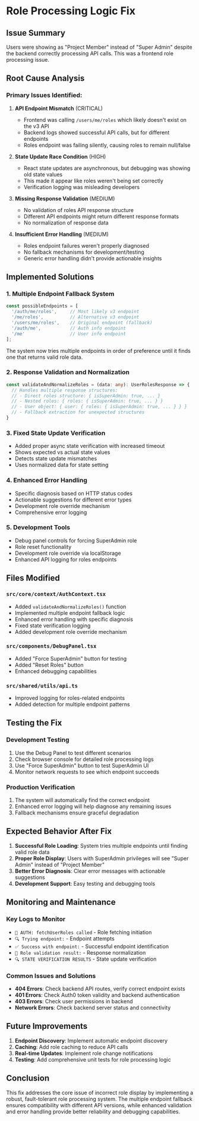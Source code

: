 # Role Processing Logic Fix

## Issue Summary
Users were showing as "Project Member" instead of "Super Admin" despite the backend correctly processing API calls. This was a frontend role processing issue.

## Root Cause Analysis

### Primary Issues Identified:

1. **API Endpoint Mismatch** (CRITICAL)
   - Frontend was calling `/users/me/roles` which likely doesn't exist on the v3 API
   - Backend logs showed successful API calls, but for different endpoints
   - Roles endpoint was failing silently, causing roles to remain null/false

2. **State Update Race Condition** (HIGH)
   - React state updates are asynchronous, but debugging was showing old state values
   - This made it appear like roles weren't being set correctly
   - Verification logging was misleading developers

3. **Missing Response Validation** (MEDIUM)
   - No validation of roles API response structure
   - Different API endpoints might return different response formats
   - No normalization of response data

4. **Insufficient Error Handling** (MEDIUM)
   - Roles endpoint failures weren't properly diagnosed
   - No fallback mechanisms for development/testing
   - Generic error handling didn't provide actionable insights

## Implemented Solutions

### 1. Multiple Endpoint Fallback System
```typescript
const possibleEndpoints = [
  '/auth/me/roles',     // Most likely v3 endpoint
  '/me/roles',          // Alternative v3 endpoint  
  '/users/me/roles',    // Original endpoint (fallback)
  '/auth/me',           // Auth info endpoint
  '/me'                 // User info endpoint
];
```

The system now tries multiple endpoints in order of preference until it finds one that returns valid role data.

### 2. Response Validation and Normalization
```typescript
const validateAndNormalizeRoles = (data: any): UserRolesResponse => {
  // Handles multiple response structures:
  // - Direct roles structure: { isSuperAdmin: true, ... }
  // - Nested roles: { roles: { isSuperAdmin: true, ... } }
  // - User object: { user: { roles: { isSuperAdmin: true, ... } } }
  // - Fallback extraction for unexpected structures
}
```

### 3. Fixed State Update Verification
- Added proper async state verification with increased timeout
- Shows expected vs actual state values
- Detects state update mismatches
- Uses normalized data for state setting

### 4. Enhanced Error Handling
- Specific diagnosis based on HTTP status codes
- Actionable suggestions for different error types
- Development role override mechanism
- Comprehensive error logging

### 5. Development Tools
- Debug panel controls for forcing SuperAdmin role
- Role reset functionality
- Development role override via localStorage
- Enhanced API logging for roles endpoints

## Files Modified

### `src/core/context/AuthContext.tsx`
- Added `validateAndNormalizeRoles()` function
- Implemented multiple endpoint fallback logic
- Enhanced error handling with specific diagnosis
- Fixed state verification logging
- Added development role override mechanism

### `src/components/DebugPanel.tsx`
- Added "Force SuperAdmin" button for testing
- Added "Reset Roles" button
- Enhanced debugging capabilities

### `src/shared/utils/api.ts`
- Improved logging for roles-related endpoints
- Added detection for multiple endpoint patterns

## Testing the Fix

### Development Testing
1. Use the Debug Panel to test different scenarios
2. Check browser console for detailed role processing logs
3. Use "Force SuperAdmin" button to test SuperAdmin UI
4. Monitor network requests to see which endpoint succeeds

### Production Verification
1. The system will automatically find the correct endpoint
2. Enhanced error logging will help diagnose any remaining issues
3. Fallback mechanisms ensure graceful degradation

## Expected Behavior After Fix

1. **Successful Role Loading**: System tries multiple endpoints until finding valid role data
2. **Proper Role Display**: Users with SuperAdmin privileges will see "Super Admin" instead of "Project Member"
3. **Better Error Diagnosis**: Clear error messages with actionable suggestions
4. **Development Support**: Easy testing and debugging tools

## Monitoring and Maintenance

### Key Logs to Monitor
- `🔐 AUTH: fetchUserRoles called` - Role fetching initiation
- `🔍 Trying endpoint:` - Endpoint attempts
- `✅ Success with endpoint:` - Successful endpoint identification
- `🔧 Role validation result:` - Response normalization
- `🔍 STATE VERIFICATION RESULTS` - State update verification

### Common Issues and Solutions
- **404 Errors**: Check backend API routes, verify correct endpoint exists
- **401 Errors**: Check Auth0 token validity and backend authentication
- **403 Errors**: Check user permissions in backend
- **Network Errors**: Check backend server status and connectivity

## Future Improvements

1. **Endpoint Discovery**: Implement automatic endpoint discovery
2. **Caching**: Add role caching to reduce API calls
3. **Real-time Updates**: Implement role change notifications
4. **Testing**: Add comprehensive unit tests for role processing logic

## Conclusion

This fix addresses the core issue of incorrect role display by implementing a robust, fault-tolerant role processing system. The multiple endpoint fallback ensures compatibility with different API versions, while enhanced validation and error handling provide better reliability and debugging capabilities.